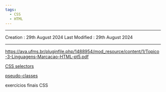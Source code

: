 ```yaml
---
tags:
  - CSS
  - HTML
---
```

---
Creation : 29th August 2024
Last Modified : 29th August 2024

---
https://ava.ufms.br/pluginfile.php/1488954/mod_resource/content/1/Topico-3-Linguagens-Marcacao-HTML-pt5.pdf

[CSS selectors](../conceitos/CSS%20selectors.md)
 
[pseudo-classes](../conceitos/pseudo-classes.md)

exercícios finais CSS

